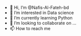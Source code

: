 - 👋 Hi, I’m @Nafis-Al-Fateh-bd
- 👀 I’m interested in Data science
- 🌱 I’m currently learning Python 
- 💞️ I’m looking to collaborate on ...
- 📫 How to reach me 

<!---
Nafis-Al-Fateh-bd/Nafis-Al-Fateh-bd is a ✨ special ✨ repository because its `README.md` (this file) appears on your GitHub profile.
You can click the Preview link to take a look at your changes.
--->
